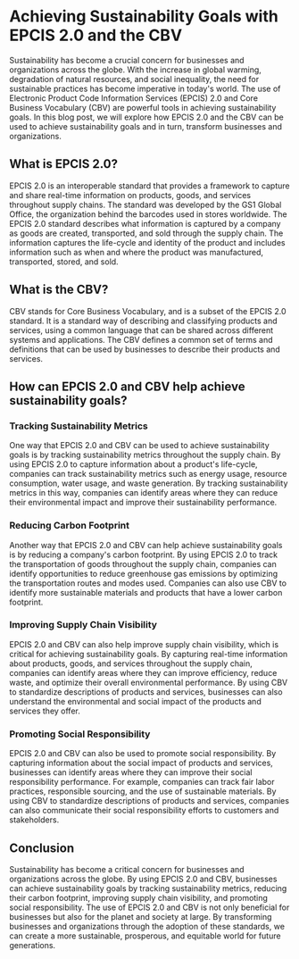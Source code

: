 # Achieving Sustainability Goals with EPCIS 2.0 and the CBV

Sustainability has become a crucial concern for businesses and organizations across the globe. With the increase in global warming, degradation of natural resources, and social inequality, the need for sustainable practices has become imperative in today's world. The use of Electronic Product Code Information Services (EPCIS) 2.0 and Core Business Vocabulary (CBV) are powerful tools in achieving sustainability goals. In this blog post, we will explore how EPCIS 2.0 and the CBV can be used to achieve sustainability goals and in turn, transform businesses and organizations.

## What is EPCIS 2.0?

EPCIS 2.0 is an interoperable standard that provides a framework to capture and share real-time information on products, goods, and services throughout supply chains. The standard was developed by the GS1 Global Office, the organization behind the barcodes used in stores worldwide. The EPCIS 2.0 standard describes what information is captured by a company as goods are created, transported, and sold through the supply chain. The information captures the life-cycle and identity of the product and includes information such as when and where the product was manufactured, transported, stored, and sold.

## What is the CBV?

CBV stands for Core Business Vocabulary, and is a subset of the EPCIS 2.0 standard. It is a standard way of describing and classifying products and services, using a common language that can be shared across different systems and applications. The CBV defines a common set of terms and definitions that can be used by businesses to describe their products and services.

## How can EPCIS 2.0 and CBV help achieve sustainability goals?

### Tracking Sustainability Metrics

One way that EPCIS 2.0 and CBV can be used to achieve sustainability goals is by tracking sustainability metrics throughout the supply chain. By using EPCIS 2.0 to capture information about a product's life-cycle, companies can track sustainability metrics such as energy usage, resource consumption, water usage, and waste generation. By tracking sustainability metrics in this way, companies can identify areas where they can reduce their environmental impact and improve their sustainability performance.

### Reducing Carbon Footprint

Another way that EPCIS 2.0 and CBV can help achieve sustainability goals is by reducing a company's carbon footprint. By using EPCIS 2.0 to track the transportation of goods throughout the supply chain, companies can identify opportunities to reduce greenhouse gas emissions by optimizing the transportation routes and modes used. Companies can also use CBV to identify more sustainable materials and products that have a lower carbon footprint.

### Improving Supply Chain Visibility

EPCIS 2.0 and CBV can also help improve supply chain visibility, which is critical for achieving sustainability goals. By capturing real-time information about products, goods, and services throughout the supply chain, companies can identify areas where they can improve efficiency, reduce waste, and optimize their overall environmental performance. By using CBV to standardize descriptions of products and services, businesses can also understand the environmental and social impact of the products and services they offer.

### Promoting Social Responsibility

EPCIS 2.0 and CBV can also be used to promote social responsibility. By capturing information about the social impact of products and services, businesses can identify areas where they can improve their social responsibility performance. For example, companies can track fair labor practices, responsible sourcing, and the use of sustainable materials. By using CBV to standardize descriptions of products and services, companies can also communicate their social responsibility efforts to customers and stakeholders.

## Conclusion

Sustainability has become a critical concern for businesses and organizations across the globe. By using EPCIS 2.0 and CBV, businesses can achieve sustainability goals by tracking sustainability metrics, reducing their carbon footprint, improving supply chain visibility, and promoting social responsibility. The use of EPCIS 2.0 and CBV is not only beneficial for businesses but also for the planet and society at large. By transforming businesses and organizations through the adoption of these standards, we can create a more sustainable, prosperous, and equitable world for future generations.
